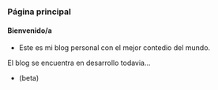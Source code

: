 ### Página principal

#### Bienvenido/a
* Este es mi blog personal con el mejor contedio del mundo.

El blog se encuentra en desarrollo todavia...  
* (beta)